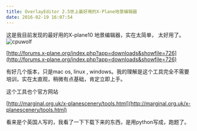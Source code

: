 ```yaml
---
title: OverlayEditor 2.5世上最好用的X-Plane地景编辑器
date: 2016-02-19 16:07:54
---
```





这是我目前发现的最好用的X-plane10 地景编辑器，实在太简单， 太好用了。
![cpuwolf](/images/data/attachment/201602/20/000211mtmdxm0whw1btdm1.jpg)


[http://forums.x-plane.org/index.php?app=downloads&showfile=726](http://forums.x-plane.org/index.php?app=downloads&showfile=726)


有好几个版本，只是mac os, linux , windows。我的理解是这个工具完全不需要培训，实在太直观，稍微有点基础，肯定立即上手。


这个工具也个官方网站

[http://marginal.org.uk/x-planescenery/tools.html](http://marginal.org.uk/x-planescenery/tools.html)

看来是个英国人写的，我看了一下下载下来的东西，是用python写成，跑题了。
